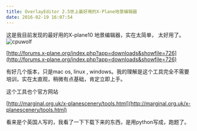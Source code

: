 ```yaml
---
title: OverlayEditor 2.5世上最好用的X-Plane地景编辑器
date: 2016-02-19 16:07:54
---
```





这是我目前发现的最好用的X-plane10 地景编辑器，实在太简单， 太好用了。
![cpuwolf](/images/data/attachment/201602/20/000211mtmdxm0whw1btdm1.jpg)


[http://forums.x-plane.org/index.php?app=downloads&showfile=726](http://forums.x-plane.org/index.php?app=downloads&showfile=726)


有好几个版本，只是mac os, linux , windows。我的理解是这个工具完全不需要培训，实在太直观，稍微有点基础，肯定立即上手。


这个工具也个官方网站

[http://marginal.org.uk/x-planescenery/tools.html](http://marginal.org.uk/x-planescenery/tools.html)

看来是个英国人写的，我看了一下下载下来的东西，是用python写成，跑题了。
